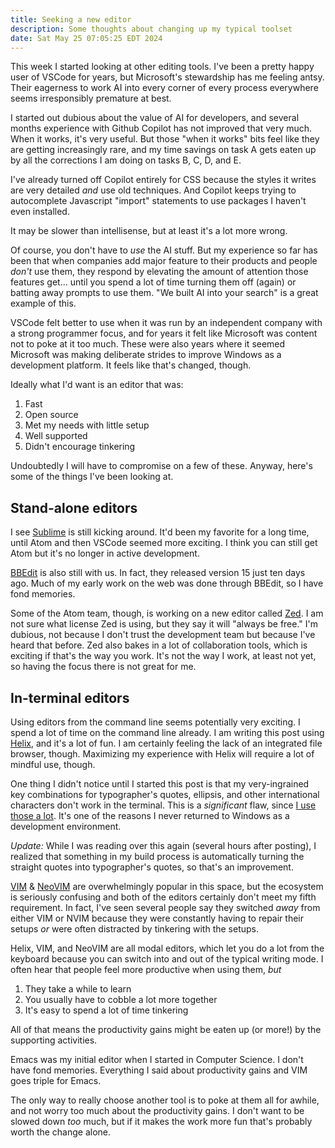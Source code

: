 ```yaml
---
title: Seeking a new editor
description: Some thoughts about changing up my typical toolset
date: Sat May 25 07:05:25 EDT 2024
---
```


This week I started looking at other editing tools. I've been a pretty happy user of VSCode for years, but Microsoft's stewardship has me feeling antsy. Their eagerness to work AI into every corner of every process everywhere seems irresponsibly premature at best.

I started out dubious about the value of AI for developers, and several months experience with Github Copilot has not improved that very much. When it works, it's very useful. But those "when it works" bits feel like they are getting increasingly rare, and my time savings on task A gets eaten up by all the corrections I am doing on tasks B, C, D, and E.

I've already turned off Copilot entirely for CSS because the styles it writes are very detailed _and_ use old techniques. And Copilot keeps trying to autocomplete Javascript "import" statements to use packages I haven't even installed.

It may be slower than intellisense, but at least it's a lot more wrong.

Of course, you don't have to _use_ the AI stuff. But my experience so far has been that when companies add major feature to their products and people _don't_ use them, they respond by elevating the amount of attention those features get... until you spend a lot of time turning them off (again) or batting away prompts to use them. "We built AI into your search" is a great example of this.

VSCode felt better to use when it was run by an independent company with a strong programmer focus, and for years it felt like Microsoft was content not to poke at it too much. These were also years where it seemed Microsoft was making deliberate strides to improve Windows as a development platform. It feels like that's changed, though.

Ideally what I'd want is an editor that was:

1. Fast
2. Open source
3. Met my needs with little setup
4. Well supported
5. Didn't encourage tinkering

Undoubtedly I will have to compromise on a few of these. Anyway, here's some of the things I've been looking at.

## Stand-alone editors

I see [Sublime](https://www.sublimetext.com/) is still kicking around. It'd been my favorite for a long time, until Atom and then VSCode seemed more exciting. I think you can still get Atom but it's no longer in active development.

[BBEdit](https://www.barebones.com/support/bbedit/updates.html) is also still with us. In fact, they released version 15 just ten days ago. Much of my early work on the web was done through BBEdit, so I have fond memories.

Some of the Atom team, though, is working on a new editor called [Zed](https://zed.dev/). I am not sure what license Zed is using, but they say it will "always be free." I'm dubious, not because I don't trust the development team but because I've heard that before. Zed also bakes in a lot of collaboration tools, which is exciting if that's the way you work. It's not the way I work, at least not yet, so having the focus there is not great for me.

## In-terminal editors

Using editors from the command line seems potentially very exciting. I spend a lot of time on the command line already. I am writing this post using [Helix](https://helix-editor.com/), and it's a lot of fun. I am certainly feeling the lack of an integrated file browser, though. Maximizing my experience with Helix will require a lot of mindful use, though.

One thing I didn't notice until I started this post is that my very-ingrained key combinations for typographer's quotes, ellipsis, and other international characters don't work in the terminal. This is a _significant_ flaw, since [I use those a lot](https://thudfactor.com/posts/2024/02/punctuation/). It's one of the reasons I never returned to Windows as a development environment.

_Update:_ While I was reading over this again (several hours after posting), I realized that something in my build process is automatically turning the straight quotes into typographer's quotes, so that's an improvement.

[VIM](https://www.vim.org/) & [NeoVIM](https://neovim.io/) are overwhelmingly popular in this space, but the ecosystem is seriously confusing and both of the editors certainly don't meet my fifth requirement. In fact, I've seen several people say they switched _away_ from either VIM or NVIM because they were constantly having to repair their setups _or_ were often distracted by tinkering with the setups.

Helix, VIM, and NeoVIM are all modal editors, which let you do a lot from the keyboard because you can switch into and out of the typical writing mode. I often hear that people feel more productive when using them, _but_

1. They take a while to learn
2. You usually have to cobble a lot more together
3. It's easy to spend a lot of time tinkering

All of that means the productivity gains might be eaten up (or more!) by the supporting activities.

Emacs was my initial editor when I started in Computer Science. I don't have fond memories. Everything I said about productivity gains and VIM goes triple for Emacs.

The only way to really choose another tool is to poke at them all for awhile, and not worry too much about the productivity gains. I don't want to be slowed down _too_ much, but if it makes the work more fun that's probably worth the change alone.

